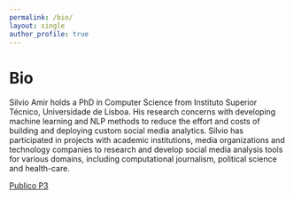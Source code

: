 ```yaml
---
permalink: /bio/
layout: single
author_profile: true
---
```


# Bio

Silvio Amir holds a PhD in Computer Science from Instituto Superior Técnico, Universidade de Lisboa. His research concerns with developing machine learning and NLP methods to reduce the effort and costs of building and deploying custom social media analytics. Silvio has participated in projects with academic institutions, media organizations and technology companies to research and develop social media analysis tools for various domains, including computational journalism, political science and health-care.

[Publico P3](https://www.publico.pt/2014/05/19/p3/noticia/silvio-quer-ensinar-maquinas-a-compreender-o-que-escrevemos-1820017)